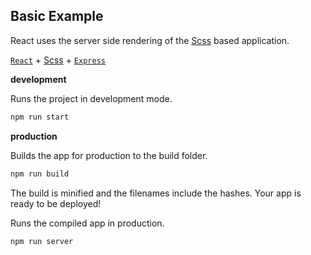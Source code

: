 Basic Example
---

React uses the server side rendering of the [Scss](https://github.com/sass/node-sass) based application.

[`React`](https://github.com/facebook/react) + [Scss](https://github.com/sass/node-sass) + [`Express`](https://expressjs.com/)

**development**

Runs the project in development mode.  

```bash
npm run start
```

**production**

Builds the app for production to the build folder.

```bash
npm run build
```

The build is minified and the filenames include the hashes.
Your app is ready to be deployed!

Runs the compiled app in production.

```bash
npm run server
```
